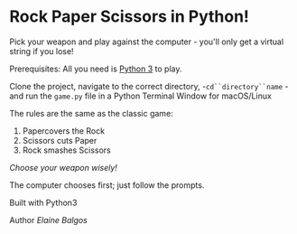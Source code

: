 # Rock Paper Scissors in Python!

Pick your weapon and play against the computer - you'll only get a virtual string if you lose!

Prerequisites: All you need is [Python 3](https://www.python.org/) to play.

Clone the project, navigate to the correct directory, -`cd``directory``name` - and run the `game.py` file in a Python Terminal Window for macOS/Linux

The rules are the same as the classic game:
1. Papercovers the Rock
2. Scissors cuts Paper
3. Rock smashes Scissors

_Choose your weapon wisely!_

The computer chooses first; just follow the prompts.

Built with Python3

Author
_Elaine Balgos_